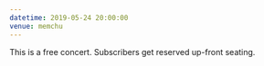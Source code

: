 ```yaml
---
datetime: 2019-05-24 20:00:00
venue: memchu
---
```


This is a free concert.  Subscribers get reserved up-front seating.

